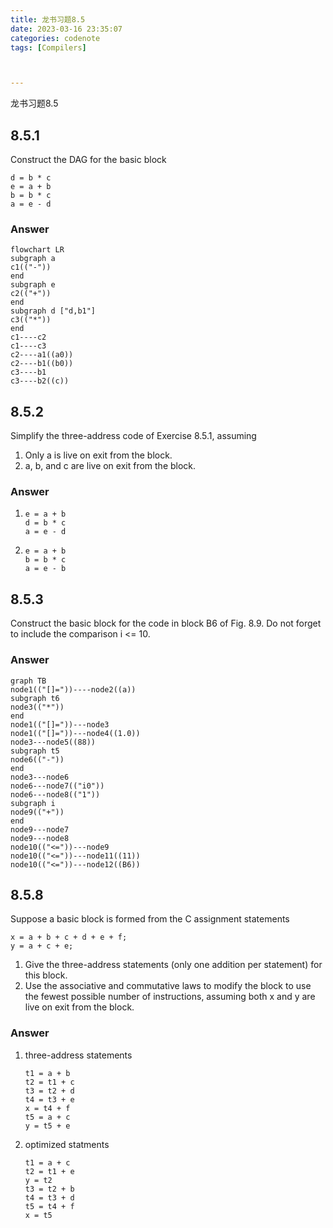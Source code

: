 ```yaml
---
title: 龙书习题8.5
date: 2023-03-16 23:35:07
categories: codenote
tags: [Compilers]



---
```


龙书习题8.5

<!--more-->

## 8.5.1

Construct the DAG for the basic block

```
d = b * c
e = a + b
b = b * c
a = e - d
```
### Answer
```mermaid
flowchart LR
subgraph a
c1(("-"))
end
subgraph e
c2(("+"))
end
subgraph d ["d,b1"]
c3(("*"))
end
c1----c2
c1----c3
c2----a1((a0))
c2----b1((b0))
c3----b1
c3----b2((c))
```

## 8.5.2

Simplify the three-address code of Exercise 8.5.1, assuming

1. Only a is live on exit from the block.
2. a, b, and c are live on exit from the block.

### Answer

1. ```
   e = a + b
   d = b * c
   a = e - d
   ```

2. ```
   e = a + b
   b = b * c
   a = e - b
   ```

## 8.5.3

Construct the basic block for the code in block B6 of Fig. 8.9. Do not forget to include the comparison i <= 10.






### Answer

```mermaid
graph TB
node1(("[]="))----node2((a))
subgraph t6
node3(("*"))
end
node1(("[]="))---node3
node1(("[]="))---node4((1.0))
node3---node5((88))
subgraph t5
node6(("-"))
end
node3---node6
node6---node7(("i0"))
node6---node8(("1"))
subgraph i
node9(("+"))
end
node9---node7
node9---node8
node10(("<="))---node9
node10(("<="))---node11((11))
node10(("<="))---node12((B6))
```

## 8.5.8

Suppose a basic block is formed from the C assignment state­ments

```
x = a + b + c + d + e + f;
y = a + c + e;
```

1. Give the three-address statements (only one addition per statement) for this block.
2. Use the associative and commutative laws to modify the block to use the fewest possible number of instructions, assuming both x and y are live on exit from the block.

### Answer

1. three-address statements

   ```
   t1 = a + b
   t2 = t1 + c
   t3 = t2 + d
   t4 = t3 + e
   x = t4 + f
   t5 = a + c
   y = t5 + e
   ```

2. optimized statments

   ```
   t1 = a + c
   t2 = t1 + e
   y = t2
   t3 = t2 + b
   t4 = t3 + d
   t5 = t4 + f
   x = t5
   ```

   